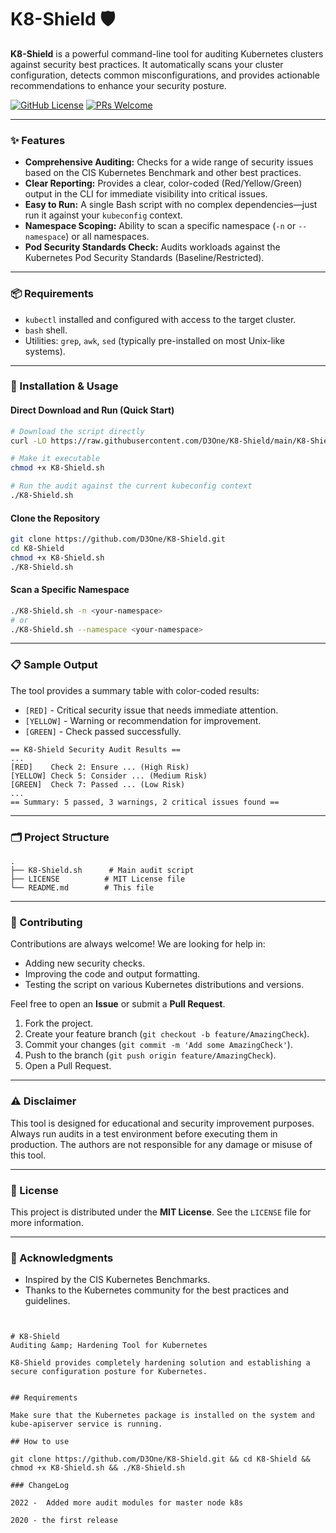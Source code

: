 # K8-Shield 🛡️

**K8-Shield** is a powerful command-line tool for auditing Kubernetes clusters against security best practices. It automatically scans your cluster configuration, detects common misconfigurations, and provides actionable recommendations to enhance your security posture.

[![GitHub License](https://img.shields.io/github/license/D3One/K8-Shield)](https://github.com/D3One/K8-Shield/blob/main/LICENSE)
[![PRs Welcome](https://img.shields.io/badge/PRs-welcome-brightgreen.svg)](http://makeapullrequest.com)

---

### ✨ Features

*   **Comprehensive Auditing:** Checks for a wide range of security issues based on the CIS Kubernetes Benchmark and other best practices.
*   **Clear Reporting:** Provides a clear, color-coded (Red/Yellow/Green) output in the CLI for immediate visibility into critical issues.
*   **Easy to Run:** A single Bash script with no complex dependencies—just run it against your `kubeconfig` context.
*   **Namespace Scoping:** Ability to scan a specific namespace (`-n` or `--namespace`) or all namespaces.
*   **Pod Security Standards Check:** Audits workloads against the Kubernetes Pod Security Standards (Baseline/Restricted).

---

### 📦 Requirements

*   `kubectl` installed and configured with access to the target cluster.
*   `bash` shell.
*   Utilities: `grep`, `awk`, `sed` (typically pre-installed on most Unix-like systems).

---

### 🚀 Installation & Usage

#### Direct Download and Run (Quick Start)
```bash
# Download the script directly
curl -LO https://raw.githubusercontent.com/D3One/K8-Shield/main/K8-Shield.sh

# Make it executable
chmod +x K8-Shield.sh

# Run the audit against the current kubeconfig context
./K8-Shield.sh
```

#### Clone the Repository
```bash
git clone https://github.com/D3One/K8-Shield.git
cd K8-Shield
chmod +x K8-Shield.sh
./K8-Shield.sh
```

#### Scan a Specific Namespace
```bash
./K8-Shield.sh -n <your-namespace>
# or
./K8-Shield.sh --namespace <your-namespace>
```

---

### 📋 Sample Output

The tool provides a summary table with color-coded results:
*   `[RED]` - Critical security issue that needs immediate attention.
*   `[YELLOW]` - Warning or recommendation for improvement.
*   `[GREEN]` - Check passed successfully.

```
== K8-Shield Security Audit Results ==
...
[RED]    Check 2: Ensure ... (High Risk)
[YELLOW] Check 5: Consider ... (Medium Risk)
[GREEN]  Check 7: Passed ... (Low Risk)
...
== Summary: 5 passed, 3 warnings, 2 critical issues found ==
```

---

### 🗂️ Project Structure

```
.
├── K8-Shield.sh      # Main audit script
├── LICENSE          # MIT License file
└── README.md        # This file
```

---

### 🤝 Contributing

Contributions are always welcome! We are looking for help in:
*   Adding new security checks.
*   Improving the code and output formatting.
*   Testing the script on various Kubernetes distributions and versions.

Feel free to open an **Issue** or submit a **Pull Request**.

1.  Fork the project.
2.  Create your feature branch (`git checkout -b feature/AmazingCheck`).
3.  Commit your changes (`git commit -m 'Add some AmazingCheck'`).
4.  Push to the branch (`git push origin feature/AmazingCheck`).
5.  Open a Pull Request.

---

### ⚠️ Disclaimer

This tool is designed for educational and security improvement purposes. Always run audits in a test environment before executing them in production. The authors are not responsible for any damage or misuse of this tool.

---

### 📄 License

This project is distributed under the **MIT License**. See the `LICENSE` file for more information.

---

### 🙏 Acknowledgments

*   Inspired by the CIS Kubernetes Benchmarks.
*   Thanks to the Kubernetes community for the best practices and guidelines.
```


# K8-Shield
Auditing &amp; Hardening Tool for Kubernetes

K8-Shield provides completely hardening solution and establishing a secure configuration posture for Kubernetes.

          
## Requirements

Make sure that the Kubernetes package is installed on the system and kube-apiserver service is running.

## How to use

git clone https://github.com/D3One/K8-Shield.git && cd K8-Shield && chmod +x K8-Shield.sh && ./K8-Shield.sh

### ChangeLog

2022 -  Added more audit modules for master node k8s

2020 - the first release 
